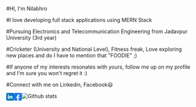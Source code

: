 
#HI, I'm Nilabhro

#I love developing full stack applications using MERN Stack

#Pursuing Electronics and Telecommunication Engineering from Jadavpur University (3rd year)

#Cricketer (University and National Level), Fitness freak, Love exploring new places and do I have to mention that "FOODIE" ;)

#If anyone of my interests resonates with yours, follow me up on my profile and I'm sure you won't regret it :)


#Connect with me on Linkedin, Facebook:smiley:


<a href="https://www.linkedin.com/in/nilabhro-chakraborty-2975b41a9/">
  <img align="left" alt="Nilabhro Linkedin" width="21px" src="https://raw.githubusercontent.com/edent/SuperTinyIcons/099dc12b59179d07d534069bc8551718f786d91a/images/svg/linkedin.svg" />
</a>

<a href="https://www.facebook.com/nilabhro.chakraborty/">
  <img align="left" alt="Nilabhro Facebook" width="21px" src="https://raw.githubusercontent.com/edent/SuperTinyIcons/099dc12b59179d07d534069bc8551718f786d91a/images/svg/facebook.svg" />
</a>


![Github stats](https://github-readme-stats.vercel.app/api?username=Nilabhro29)





